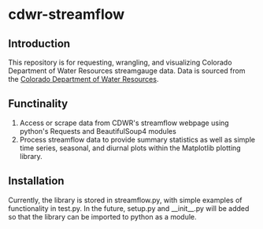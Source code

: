 # cdwr-streamflow

## Introduction
This repository is for requesting, wrangling, and visualizing Colorado Department of Water Resources streamgauge data.
Data is sourced from the [Colorado Department of Water Resources](http://cdss.state.co.us/onlineTools/Pages/StreamflowStations.aspx).

## Functinality
1. Access or scrape data from CDWR's streamflow webpage using python's Requests and BeautifulSoup4 modules
2. Process streamflow data to provide summary statistics as well as simple time series, seasonal, and diurnal plots within the Matplotlib plotting library.

## Installation
Currently, the library is stored in streamflow.py, with simple examples of functionality in test.py. In the future, setup.py and \_\_init__.py will be added so that the library can be imported to python as a module. 
